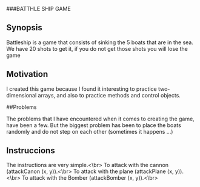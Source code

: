 ###BATTHLE SHIP GAME
## Synopsis

Battleship is a game that consists of sinking the 5 boats that are in the sea. We have 20 shots to get it, if you do not get those shots you will lose the game

## Motivation

I created this game because I found it interesting to practice two-dimensional arrays, and also to practice methods and control objects.

##Problems

The problems that I have encountered when it comes to creating the game, have been a few. But the biggest problem has been to place the boats randomly and do not step on each other (sometimes it happens ...)

## Instruccions

The instructions are very simple.<\br>
To attack with the cannon (attackCanon (x, y)).<\br>
To attack with the plane (attackPlane (x, y)).<\br>
To attack with the Bomber (attackBomber (x, y)).<\br>
